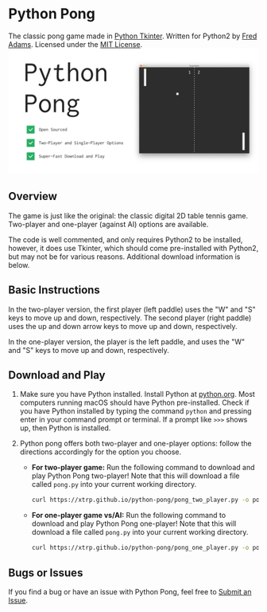 # Python Pong

The classic pong game made in [Python Tkinter](https://docs.python.org/2/library/tkinter.html). Written for Python2 by [Fred Adams](https://xtrp.io/). Licensed under the [MIT License](https://choosealicense.com/licenses/mit/).
![Python Pong Graphic](graphic.jpg)

## Overview

The game is just like the original: the classic digital 2D table tennis game. Two-player and one-player (against AI) options are available.

The code is well commented, and only requires Python2 to be installed, however, it does use Tkinter, which should come pre-installed with Python2, but may not be for various reasons. Additional download information is below.

## Basic Instructions

In the two-player version, the first player (left paddle) uses the "W" and "S" keys to move up and down, respectively. The second player (right paddle) uses the up and down arrow keys to move up and down, respectively.

In the one-player version, the player is the left paddle, and uses the "W" and "S" keys to move up and down, respectively.

## Download and Play

1. Make sure you have Python installed. Install Python at [python.org](https://www.python.org/downloads/). Most computers running macOS should have Python pre-installed. Check if you have Python installed by typing the command ```python``` and pressing enter in your command prompt or terminal. If a prompt like ```>>>``` shows up, then Python is installed.

2. Python pong offers both two-player and one-player options: follow the directions accordingly for the option you choose.

    * **For two-player game:** Run the following command to download and play Python Pong two-player! Note that this will download a file called ```pong.py``` into your current working directory.

        ```bash
        curl https://xtrp.github.io/python-pong/pong_two_player.py -o pong.py && python pong.py
        ```

    * **For one-player game vs/AI:** Run the following command to download and play Python Pong one-player! Note that this will download a file called ```pong.py``` into your current working directory.

        ```bash
        curl https://xtrp.github.io/python-pong/pong_one_player.py -o pong.py && python pong.py
        ```

## Bugs or Issues

If you find a bug or have an issue with Python Pong, feel free to [Submit an Issue](https://github.com/xtrp/python-pong/issues/new).
